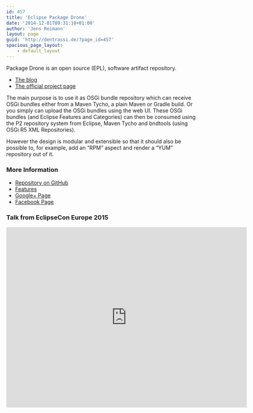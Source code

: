 ```yaml
---
id: 457
title: 'Eclipse Package Drone'
date: '2014-12-01T09:31:10+01:00'
author: 'Jens Reimann'
layout: page
guid: 'http://dentrassi.de/?page_id=457'
spacious_page_layout:
    - default_layout
---
```


Package Drone is an open source (EPL), software artifact repository.

- [The blog](https://packagedrone.org/)
- [The official project page](https://eclipse.org/package-drone/)

The main purpose is to use it as OSGi bundle repository which can receive OSGi bundles either from a Maven Tycho, a plain Maven or Gradle build. Or you simply can upload the OSGi bundles using the web UI. These OSGi bundles (and Eclipse Features and Categories) can then be consumed using the P2 repository system from Eclipse, Maven Tycho and bndtools (using OSGi R5 XML Repositories).

However the design is modular and extensible so that it should also be possible to, for example, add an <q>RPM</q> aspect and render a <q>YUM</q> repository out of it.

### More Information

- [Repository on GitHub](https://github.com/eclipse/packagedrone)
- [Features](https://packagedrone.org/features/)
- [Google+ Page](https://plus.google.com/115948325437077512833)
- [Facebook Page](https://www.facebook.com/package.drone)

### Talk from EclipseCon Europe 2015

<iframe allowfullscreen="" frameborder="0" height="480" loading="lazy" src="https://www.youtube-nocookie.com/embed/CTPYBqOxXz4?rel=0" width="640"></iframe>